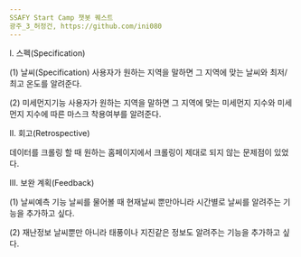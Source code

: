 ```yaml
---
SSAFY Start Camp 챗봇 퀘스트
광주_3_허정건, https://github.com/ini080
---
```


I. 스펙(Specification)

(1) 날씨(Specification)
사용자가 원하는 지역을 말하면 그 지역에 맞는 날씨와 최저/최고 온도를 알려준다.

(2) 미세먼지기능
사용자가 원하는 지역을 말하면 그 지역에 맞는 미세먼지 지수와 미세먼지 지수에 따른 마스크 착용여부를 알려준다.

II. 회고(Retrospective)

데이터를 크롤링 할 때 원하는 홈페이지에서 크롤링이 제대로 되지 않는 문제점이 있었다.


III. 보완 계획(Feedback)

(1) 날씨예측 기능
날씨를 물어볼 때 현재날씨 뿐만아니라 시간별로 날씨를 알려주는 기능을 추가하고 싶다.

(2) 재난정보
날씨뿐만 아니라 태풍이나 지진같은 정보도 알려주는 기능을 추가하고 싶다. 
